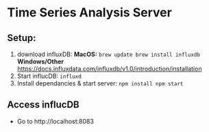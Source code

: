 # Time Series Analysis Server
## Setup:

  1. download influxDB:
    **MacOS:**
    ```
    brew update
    brew install influxdb
    ```
    **Windows/Other**
    https://docs.influxdata.com/influxdb/v1.0/introduction/installation
  2. Start influcDB:
    ```
    influxd
    ```
  3. Install dependancies & start server:
    ```
    npm install
    npm start
    ```

## Access influcDB
  * Go to http://localhost:8083

